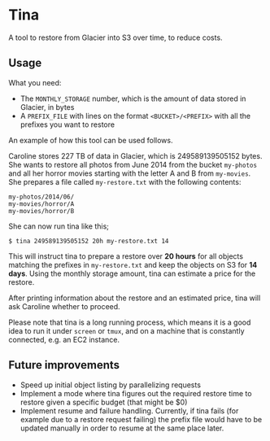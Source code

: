 # Tina

A tool to restore from Glacier into S3 over time, to reduce costs.

## Usage

What you need:

* The `MONTHLY_STORAGE` number, which is the amount of data stored in
  Glacier, in bytes
* A `PREFIX_FILE` with lines on the format `<BUCKET>/<PREFIX>` with
  all the prefixes you want to restore

An example of how this tool can be used follows.

Caroline stores 227 TB of data in Glacier, which is 249589139505152
bytes. She wants to restore all photos from June 2014 from the bucket
`my-photos` and all her horror movies starting with the letter A and B
from `my-movies`. She prepares a file called `my-restore.txt` with the
following contents:

    my-photos/2014/06/
    my-movies/horror/A
    my-movies/horror/B

She can now run tina like this;

    $ tina 249589139505152 20h my-restore.txt 14

This will instruct tina to prepare a restore over __20 hours__ for all
objects matching the prefixes in `my-restore.txt` and keep the objects
on S3 for __14 days__. Using the monthly storage amount, tina can
estimate a price for the restore.

After printing information about the restore and an estimated price,
tina will ask Caroline whether to proceed.

Please note that tina is a long running process, which means it is a
good idea to run it under `screen` or `tmux`, and on a machine that is
constantly connected, e.g. an EC2 instance.

## Future improvements

* Speed up initial object listing by parallelizing requests
* Implement a mode where tina figures out the required restore time to
  restore given a specific budget (that might be $0)
* Implement resume and failure handling. Currently, if tina fails (for
  example due to a restore request failing) the prefix file would have
  to be updated manually in order to resume at the same place later.

